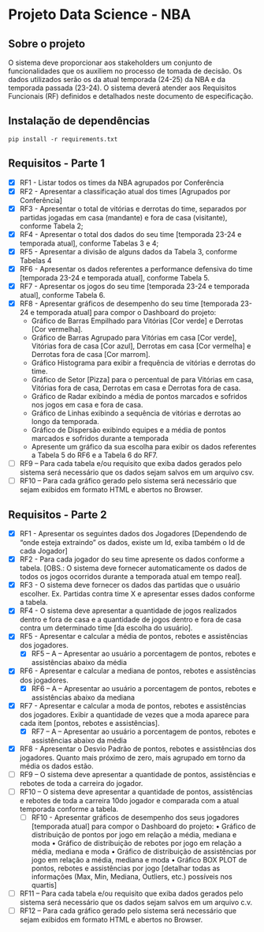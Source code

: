 # Projeto Data Science - NBA

## Sobre o projeto

O sistema deve proporcionar aos stakeholders um conjunto de funcionalidades que os
auxiliem no processo de tomada de decisão. Os dados utilizados serão os da atual
temporada (24-25) da NBA e da temporada passada (23-24). O sistema deverá atender
aos Requisitos Funcionais (RF) definidos e detalhados neste documento de especificação.

## Instalação de dependências

```
pip install -r requirements.txt
```

## Requisitos - Parte 1
- [x] RF1 - Listar todos os times da NBA agrupados por Conferência
- [x] RF2 - Apresentar a classificação atual dos times [Agrupados por Conferência]
- [x] RF3 - Apresentar o total de vitórias e derrotas do time, separados por partidas jogadas em casa (mandante) e fora de casa (visitante), conforme Tabela 2;
- [x] RF4 - Apresentar o total dos dados do seu time [temporada 23-24 e temporada atual], conforme Tabelas 3 e 4;
- [x] RF5 - Apresentar a divisão de alguns dados da Tabela 3, conforme Tabelas 4
- [x] RF6 - Apresentar os dados referentes a performance defensiva do time [temporada 23-24 e temporada atual], conforme Tabela 5.
- [x] RF7 - Apresentar os jogos do seu time [temporada 23-24 e temporada atual], conforme Tabela 6.
- [x] RF8 - Apresentar gráficos de desempenho do seu time [temporada 23-24 e temporada atual] para compor o Dashboard do projeto:
    - Gráfico de Barras Empilhado para Vitórias [Cor verde] e Derrotas [Cor vermelha].
    - Gráfico de Barras Agrupado para Vitórias em casa [Cor verde], Vitórias fora de casa [Cor azul], Derrotas em casa [Cor vermelha] e Derrotas fora de casa [Cor
marrom].
    - Gráfico Histograma para exibir a frequência de vitórias e derrotas do time.
    - Gráfico de Setor [Pizza] para o percentual de para Vitórias em casa, Vitórias fora de casa, Derrotas em casa e Derrotas fora de casa.
    - Gráfico de Radar exibindo a média de pontos marcados e sofridos nos jogos em casa e fora de casa.
    - Gráfico de Linhas exibindo a sequência de vitórias e derrotas ao longo da temporada.
    - Gráfico de Dispersão exibindo equipes e a média de pontos marcados e sofridos durante a temporada
    - Apresente um gráfico da sua escolha para exibir os dados referentes a Tabela 5 do RF6 e a Tabela 6 do RF7.
- [ ] RF9 – Para cada tabela e/ou requisito que exiba dados gerados pelo sistema será necessário que os dados sejam salvos em um arquivo csv.
- [ ] RF10 – Para cada gráfico gerado pelo sistema será necessário que sejam exibidos em formato HTML e abertos no Browser.

## Requisitos - Parte 2
- [x] RF1 - Apresentar os seguintes dados dos Jogadores [Dependendo de “onde esteja extraindo” os dados, existe um Id, exiba também o Id de cada Jogador]
- [x] RF2 - Para cada jogador do seu time apresente os dados conforme a tabela. [OBS.: O sistema deve fornecer automaticamente os dados de todos os jogos ocorridos durante a temporada atual em tempo real]. 
- [x] RF3 - O sistema deve fornecer os dados das partidas que o usuário escolher. Ex. Partidas contra time X e apresentar esses dados conforme a tabela.
- [x] RF4 - O sistema deve apresentar a quantidade de jogos realizados dentro e fora de casa e a quantidade de jogos dentro e fora de casa contra um determinado time [da escolha do usuário].  
- [x] RF5 - Apresentar e calcular a média de pontos, rebotes e assistências dos jogadores.
    - [x] RF5 – A – Apresentar ao usuário a porcentagem de pontos, rebotes e assistências abaixo da média
- [x] RF6 - Apresentar e calcular a mediana de pontos, rebotes e assistências dos jogadores.
    - [x] RF6 – A – Apresentar ao usuário a porcentagem de pontos, rebotes e assistências abaixo da mediana   
- [x] RF7 - Apresentar e calcular a moda de pontos, rebotes e assistências dos jogadores. Exibir a quantidade de vezes que a moda aparece para cada item [pontos, rebotes e assistências].
    - [x] RF7 – A – Apresentar ao usuário a porcentagem de pontos, rebotes e assistências abaixo da média   
- [x] RF8 - Apresentar o Desvio Padrão de pontos, rebotes e assistências dos jogadores. Quanto mais próximo de zero, mais agrupado em torno da média os dados estão. 
- [ ] RF9 – O sistema deve apresentar a quantidade de pontos, assistências e rebotes de toda a carreira do jogador. 
- [ ] RF10 – O sistema deve apresentar a quantidade de pontos, assistências e rebotes de toda a carreira 10do jogador e comparada com a atual temporada conforme a tabela.
    - [ ] RF10 - Apresentar gráficos de desempenho dos seus jogadores [temporada atual] para compor o Dashboard do projeto: 
                • Gráfico de distribuição de pontos por jogo em relação a média, mediana e moda 
                • Gráfico de distribuição de rebotes por jogo em relação a média, mediana e moda 
                • Gráfico de distribuição de assistências por jogo em relação a média, mediana e 
                moda 
                • Gráfico BOX PLOT de pontos, rebotes e assistências por jogo [detalhar todas as informações (Max, Min, Mediana, Outliers, etc.) possíveis nos quartis]
- [ ] RF11 – Para cada tabela e/ou requisito que exiba dados gerados pelo sistema será necessário que os dados sejam salvos em um arquivo c.v. 
- [ ] RF12 – Para cada gráfico gerado pelo sistema será necessário que sejam exibidos em formato  HTML e abertos no Browser. 
